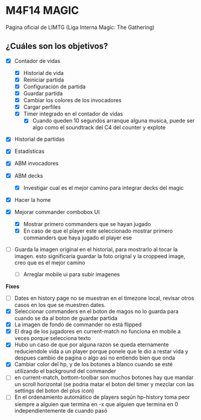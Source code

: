 # M4F14 MAGIC

Pagina oficial de LIMTG (Liga Interna Magic: The Gathering)

## ¿Cuáles son los objetivos?

- [x] Contador de vidas
  - [x] Historial de vida
  - [x] Reiniciar partida
  - [x] Configuración de partida
  - [x] Guardar partida
  - [x] Cambiar los colores de los invocadores
  - [x] Cargar perfiles
  - [x] Timer integrado en el contador de vidas
    - [x] Cuando queden 10 segundos arranque alguna musica, puede ser algo como el soundtrack del C4 del counter y explote
- [x] Historial de partidas
- [x] Estadísticas
- [x] ABM invocadores
- [x] ABM decks
  - [x] Investigar cual es el mejor camino para integrar decks del magic
- [x] Hacer la home

- [x] Mejorar commander combobox UI
  - [x] Mostrar primero commanders que se hayan jugado
  - [x] En caso de que el player este seleccionado mostrar primero commanders que haya jugado el player ese

- [ ] Guarda la imagen original en el historial, para mostrarlo al tocar la imagen. esto significaría guardar la foto orignal y la croppeed image, creo que es el mejor camino
  - [ ] Arreglar mobile ui para subir imagenes

**Fixes**

- [ ] Dates en history page no se muestran en el timezone local, revisar otros casos en los que se muestren dates.
- [x] Seleccionar commanders en el boton de magos no lo guarda para cuando se da al boton de guardar partida
- [x] La imagen de fondo de commander no está flipped
- [x] El drag de los jugadores en current-match no funciona en mobile a veces porque selecciona texto
- [x] Hubo un caso de que por alguna razon se queda eternamente reduciendole vida a un player porque ponele que le dio a restar vida y despues cambio de pagina o algo asi no entiendo bien que onda
- [x] Cambiar color del hp, y de los botones a blanco cuando se esté utilizando el background del commander
- [ ] en current-match, bottom-toolbar son muchos botones hay que mandar un scroll horizontal (se podria matar el boton del timer y mezclar con las settings del boton del plus icon)
- [ ] En el ordenamiento automático de players según hp-history toma peor siempre a alguien que termina en -x que alguien que termina en 0 independientemente de cuando pasó
